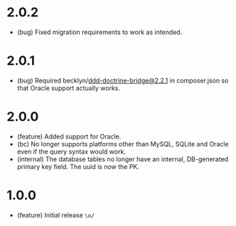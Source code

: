 2.0.2
=======

* (bug) Fixed migration requirements to work as intended.

2.0.1
=======

* (bug) Required becklyn/ddd-doctrine-bridge@2.2.1 in composer.json so that Oracle support actually works.

2.0.0
=======

* (feature) Added support for Oracle.
* (bc) No longer supports platforms other than MySQL, SQLite and Oracle even if the query syntax would work.
* (internal) The database tables no longer have an internal, DB-generated primary key field. The uuid is now the PK.

1.0.0
=======

* (feature) Initial release `\o/`
